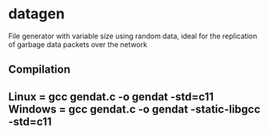 # datagen
File generator with variable size using random data, ideal for the replication of garbage data packets over the network

Compilation
----------------------------------------------------------
Linux = gcc gendat.c -o gendat -std=c11 
Windows = gcc gendat.c -o gendat -static-libgcc -std=c11
----------------------------------------------------------
